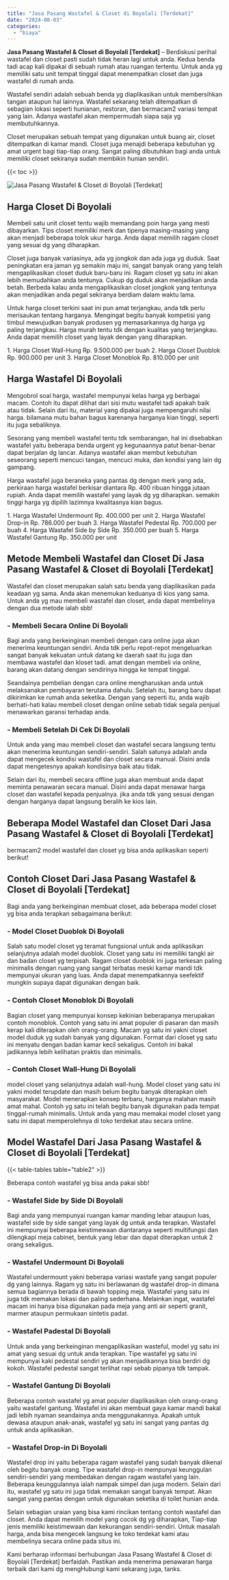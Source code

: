 ```yaml
---
title: "Jasa Pasang Wastafel & Closet di Boyolali [Terdekat]"
date: "2024-08-03"
categories: 
  - "biaya"
---
```


**Jasa Pasang Wastafel & Closet di Boyolali \[Terdekat\]** – Berdiskusi perihal wastafel dan closet pasti sudah tidak heran lagi untuk anda. Kedua benda tadi acap kali dipakai di sebuah rumah atau ruangan tertentu. Untuk anda yg memiliki satu unit tempat tinggal dapat menempatkan closet dan juga wastafel di rumah anda.

Wastafel sendiri adalah sebuah benda yg diaplikasikan untuk membersihkan tangan ataupun hal lainnya. Wastafel sekarang telah ditempatkan di sebagian lokasi seperti hunianan, restoran, dan bermacam2 variasi tempat yang lain. Adanya wastafel akan mempermudah siapa saja yg membutuhkannya.

Closet merupakan sebuah tempat yang digunakan untuk buang air, closet ditempatkan di kamar mandi. Closet juga menajdi beberapa kebutuhan yg amat urgent bagi tiap-tiap orang. Sangat paling dibutuhkan bagi anda untuk memiliki closet sekiranya sudah membikin hunian sendiri.

{{< toc >}}

![Jasa Pasang Wastafel & Closet di Boyolali [Terdekat]](/images/wastafel-closet-murah35.png)

## Harga Closet Di Boyolali

Membeli satu unit closet tentu wajib memandang poin harga yang mesti dibayarkan. Tips closet memiliki merk dan tipenya masing-masing yang akan menjadi beberapa tolok ukur harga. Anda dapat memilih ragam closet yang sesuai dg yang diharapkan.

Closet juga banyak variasinya, ada yg jongkok dan ada juga yg duduk. Saat peningkatan era jaman yg semakin maju ini, sangat banyak orang yang telah mengaplikasikan closet duduk baru-baru ini. Ragam closet yg satu ini akan lebih memudahkan anda tentunya. Cukup dg duduk akan menjadikan anda betah. Berbeda kalau anda mengaplikasikan closet jongkok yang tentunya akan menjadikan anda pegal sekiranya berdiam dalam waktu lama.

Untuk harga closet terkini saat ini pun amat terjangkau, anda tdk perlu merisaukan tentang harganya. Mengingat begitu banyak kompetisi yang timbul mewujudkan banyak produsen yg memasarkannya dg harga yg paling terjangkau. Harga murah tentu tdk dengan kualitas yang terjangkau. Anda dapat memilih closet yang layak dengan yang diharapkan.

1\. Harga Closet Wall-Hung Rp. 9.500.000 per buah 2. Harga Closet Duoblok Rp. 900.000 per unit 3. Harga Closet Monoblok Rp. 810.000 per unit

## Harga Wastafel Di Boyolali

Mengobrol soal harga, wastafel mempunyai kelas harga yg berbagai macam. Contoh itu dapat dilihat dari sisi mutu wastafel tadi apakah baik atau tidak. Selain dari itu, material yang dipakai juga mempengaruhi nilai harga. bilamana mutu bahan bagus karenanya harganya kian tinggi, seperti itu juga sebaliknya.

Sesorang yang membeli wastafel tentu tdk sembarangan, hal ini disebabkan wastafel yaitu beberapa benda urgent yg kegunaannya patut benar-benar dapat berjalan dg lancar. Adanya wastafel akan membut kebutuhan seseorang seperti mencuci tangan, mencuci muka, dan kondisi yang lain dg gampang.

Harga wastafel juga beraneka yang pantas dg dengan merk yang ada, perkiraan harga wastafel berkisar diantara Rp. 400 ribuan hingga jutaan rupiah. Anda dapat memilih wastafel yang layak dg yg diharapkan. semakin tinggi harga yg dipilih lazimnya kwalitasnya kian bagus.

1\. Harga Wastafel Undermount Rp. 400.000 per unit 2. Harga Wastafel Drop-in Rp. 786.000 per buah 3. Harga Wastafel Pedestal Rp. 700.000 per buah 4. Harga Wastafel Side by Side Rp. 350.000 per buah 5. Harga Wastafel Gantung Rp. 350.000 per unit

## Metode Membeli Wastafel dan Closet Di Jasa Pasang Wastafel & Closet di Boyolali \[Terdekat\]

Wastafel dan closet merupakan salah satu benda yang diaplikasikan pada keadaan yg sama. Anda akan menemukan keduanya di kios yang sama. Untuk anda yg mau membeli wastafel dan closet, anda dapat membelinya dengan dua metode ialah sbb!

### \- Membeli Secara Online Di Boyolali

Bagi anda yang berkeinginan membeli dengan cara online juga akan menerima keuntungan sendiri. Anda tdk perlu repot-repot mengeluarkan sangat banyak kekuatan untuk datang ke daerah saat itu juga dan membawa wastafel dan kloset tadi. amat dengan membeli via online, barang akan datang dengan sendirinya hingga ke tempat tinggal.

Seandainya pembelian dengan cara online mengharuskan anda untuk melaksanakan pembayaran terutama dahulu. Setelah itu, barang baru dapat dikirimkan ke rumah anda seketika. Dengan yang seperti itu, anda wajib berhati-hati kalau membeli closet dengan online sebab tidak segala penjual menawarkan garansi terhadap anda.

### \- Membeli Setelah Di Cek Di Boyolali

Untuk anda yang mau membeli closet dan wastafel secara langsung tentu akan menerima keuntungan sendiri-sendiri. Salah satunya adalah anda dapat mengecek kondisi wastafel dan closet secara manual. Disini anda dapat mengetesnya apakah kondisinya baik atau tidak.

Selain dari itu, membeli secara offline juga akan membuat anda dapat meminta penawaran secara manual. Disini anda dapat menawar harga closet dan wastafel kepada penjualnya. jika anda tdk yang sesuai dengan dengan harganya dapat langsung beralih ke kios lain.

## Beberapa Model Wastafel dan Closet Dari Jasa Pasang Wastafel & Closet di Boyolali \[Terdekat\]

bermacam2 model wastafel dan closet yg bisa anda aplikasikan seperti berikut!

## Contoh Closet Dari Jasa Pasang Wastafel & Closet di Boyolali \[Terdekat\]

Bagi anda yang berkeinginan membuat closet, ada beberapa model closet yg bisa anda terapkan sebagaimana berikut:

### \- Model Closet Duoblok Di Boyolali

Salah satu model closet yg teramat fungsional untuk anda aplikasikan selanjutnya adalah model duoblok. Closet yang satu ini memiliki tangki air dan badan closet yg terpisah. Ragam closet duoblok ini juga terkesan paling minimalis dengan ruang yang sangat terbatas meski kamar mandi tdk mempunyai ukuran yang luas. Anda dapat menempatkannya seefektif mungkin supaya dapat digunakan dengan baik.

### \- Contoh Closet Monoblok Di Boyolali

Bagian closet yang mempunyai konsep kekinian beberapanya merupakan contoh monoblok. Contoh yang satu ini amat populer di pasaran dan masih kerap kali diterapkan oleh orang-orang. Macam yg satu ini yakni closet model duduk yg sudah banyak yang digunakan. Format dari closet yg satu ini menyatu dengan badan kamar kecil sekaligus. Contoh ini bakal jadikannya lebih kelihatan praktis dan minimalis.

### \- Contoh Closet Wall-Hung Di Boyolali

model closet yang selanjutnya adalah wall-hung. Model closet yang satu ini yakni model terupdate dan masih belum begitu banyak diterapkan oleh masyarakat. Model menerapkan konsep terbaru, harganya malahan masih amat mahal. Contoh yg satu ini telah begitu banyak digunakan pada tempat tinggal-rumah minimalis. Untuk anda yang mau memakai model closet yang satu ini dapat memperolehnya di toko terdekat atau secara online.

## Model Wastafel Dari Jasa Pasang Wastafel & Closet di Boyolali \[Terdekat\]

{{< table-tables table="table2" >}}

Beberapa contoh wastafel yg bisa anda pakai sbb!

### \- Wastafel Side by Side Di Boyolali

Bagi anda yang mempunyai ruangan kamar manding lebar ataupun luas, wastafel side by side sangat yang layak dg untuk anda terapkan. Wastafel ini mempunyai beberapa keistimewaan diantaranya seperti multifungsi dan dilengkapi meja cabinet, bentuk yang lebar dan dapat diterapkan untuk 2 orang sekaligus.

### \- Wastafel Undermount Di Boyolali

Wastafel undermount yakni beberapa variasi wastafe yang sangat populer dg yang lainnya. Ragam yg satu ini berlawanan dg wastafel drop-in dimana semua bagiannya berada di bawah topping meja. Wastafel yang satu ini juga tdk memakan lokasi dan paling sederhana. Melainkan ingat, wastafel macam ini hanya bisa digunakan pada meja yang anti air seperti granit, marmer ataupun permukaan sintetis padat.

### \- Wastafel Padestal Di Boyolali

Untuk anda yang berkeinginan mengaplikasikan wasteful, model yg satu ini amat yang sesuai dg untuk anda terapkan. Tipe wastafel yg satu ini mempunyai kaki pedestal sendiri yg akan menjadikannya bisa berdiri dg kokoh. Wastafel pedestal sangat terlihat rapi sebab pipanya tdk tampak.

### \- Wastafel Gantung Di Boyolali

Beberapa contoh wastafel yg amat populer diaplikasikan oleh orang-orang yaitu wastafel gantung. Wastafel ini akan membuat gaya kamar mandi bakal jadi lebih nyaman seandainya anda menggunakannya. Apakah untuk dewasa ataupun anak-anak, wastafel yg satu ini sangat yang pantas dg untuk anda aplikasikan.

### \- Wastafel Drop-in Di Boyolali

Wastafel drop ini yaitu beberapa ragam wastafel yang sudah banyak dikenal oleh begitu banyak orang. Tipe wastafel drop-in mempunyai keunggulan sendiri-sendiri yang membedakan dengan ragam wastafel yang lain. Beberapa keunggulannya ialah nampak simpel dan juga modern. Selain dari itu, wastafel yg satu ini juga tidak memakan sangat banyak tempat. Akan sangat yang pantas dengan untuk digunakan seketika di toilet hunian anda.

Selain sebagian uraian yang bisa kami rincikan tentang contoh wastafel dan closet. Anda dapat memilih model yang cocok dg yg diharapkan, Tiap-tiap jenis memiliki keistimewaan dan kekurangan sendiri-sendiri. Untuk masalah harga, anda bisa mengecek langsung ke toko terdekat kami atau membelinya secara online pada situs ini.

Kami berharap informasi berhubungan Jasa Pasang Wastafel & Closet di Boyolali \[Terdekat\] berfaidah. Pastikan anda menerima penawaran harga terbaik dari kami dg mengHubungi kami sekarang juga, tanks.

